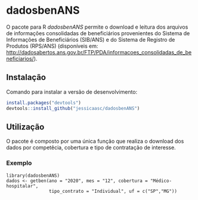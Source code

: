 # dadosbenANS
 
O pacote para R *dadosbenANS* permite o download e leitura dos arquivos de informações consolidadas de beneficiários provenientes do Sistema de Informações de Beneficiários (SIB/ANS) e do Sistema de Registro de Produtos (RPS/ANS) (disponíveis em: <http://dadosabertos.ans.gov.br/FTP/PDA/informacoes_consolidadas_de_beneficiarios/>). 

## Instalação

Comando para instalar a versão de desenvolvimento:

``` r
install.packages("devtools")
devtools::install_github("jessicaasc/dadosbenANS")
```
## Utilização

O pacote é composto por uma única função que realiza o download dos dados por competêcia, cobertura e tipo de contratação de interesse. 

### Exemplo

```{r example}
library(dadosbenANS)
dados <- getben(ano = "2020", mes = "12", cobertura = "Médico-hospitalar",
                tipo_contrato = "Individual", uf = c("SP","MG"))
```
